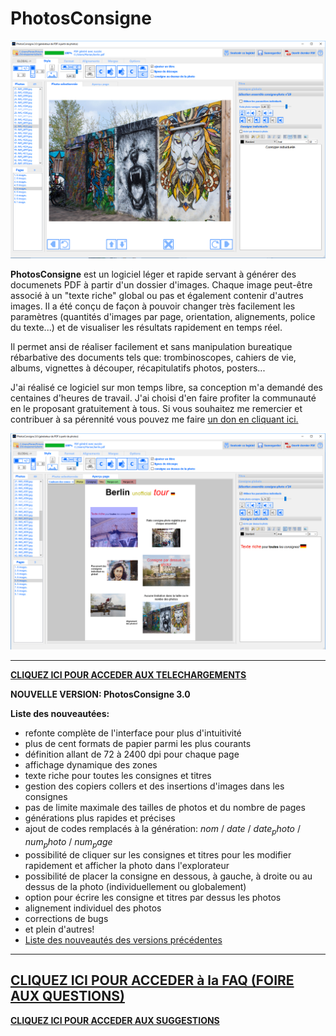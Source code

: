 
# PhotosConsigne

![PhotosConsigne_img1](https://github.com/FlorianLance/PhotosConsigne/blob/master/screenshots/pc3_0.png "Navigation parmi les photos")

**PhotosConsigne** est un logiciel léger et rapide servant à générer des documenets PDF à partir d'un dossier d'images.
Chaque image peut-être associé à un "texte riche" global ou pas et également contenir d'autres images. Il a été conçu de façon à pouvoir changer très facilement les paramètres (quantités d'images par page, orientation, alignements, police du texte...) et de visualiser les résultats rapidement en temps réel.

Il permet ansi de réaliser facilement et sans manipulation bureatique rébarbative des documents tels que: trombinoscopes, cahiers de vie, albums, vignettes à découper, récapitulatifs photos, posters...

J'ai réalisé ce logiciel sur mon temps libre, sa conception m'a demandé des centaines d'heures de travail. J'ai choisi d'en faire profiter la communauté en le proposant gratuitement à tous.
Si vous souhaitez me remercier et contribuer à sa pérennité vous pouvez me faire [un don en cliquant ici.](https://www.paypal.me/PhotosConsigne "Faire un don PayPal")

![PhotosConsigne_img2](https://github.com/FlorianLance/PhotosConsigne/blob/master/screenshots/pc3_1.png "Création de consignes individuelles")

--------------------------

[**CLIQUEZ ICI POUR ACCEDER AUX TELECHARGEMENTS**](https://github.com/FlorianLance/PhotosConsigne/wiki/T%C3%A9l%C3%A9chargements "Téléchargements")

**NOUVELLE VERSION: PhotosConsigne 3.0** 

**Liste des nouveautées:**

* refonte complète de l'interface pour plus d'intuitivité
* plus de cent formats de papier parmi les plus courants
* définition allant de 72 à 2400 dpi pour chaque page
* affichage dynamique des zones
* texte riche pour toutes les consignes et titres
* gestion des copiers collers et des insertions d'images dans les consignes
* pas de limite maximale des tailles de photos et du nombre de pages
* générations plus rapides et précises
* ajout de codes remplacés à la génération: $nom$ / $date$ / $date_photo$ / $num_photo$ / $num_page$
* possibilité de cliquer sur les consignes et titres pour les modifier rapidement et afficher la photo dans l'explorateur
* possibilité de placer la consigne en dessous, à gauche, à droite ou au dessus de la photo (individuellement ou globalement)
* option pour écrire les consigne et titres par dessus les photos
* alignement individuel des photos
* corrections de bugs
* et plein d'autres!
* [Liste des nouveautés des versions précédentes](https://github.com/FlorianLance/PhotosConsigne/wiki/Description-des-versions "Liste versions")

--------------------------

[**CLIQUEZ ICI POUR ACCEDER à la FAQ (FOIRE AUX QUESTIONS)**](https://github.com/FlorianLance/PhotosConsigne/wiki/FAQ:-Foire-aux-questions "FAQ")
--------------------------

[**CLIQUEZ ICI POUR ACCEDER AUX SUGGESTIONS**](https://github.com/FlorianLance/PhotosConsigne/wiki/Suggestions-des-utilisateurs "Suggestions") 






